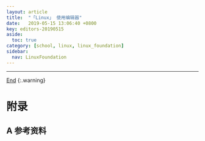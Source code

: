 ```yaml
---
layout: article
title:  "「Linux」 使用编辑器"
date:   2019-05-15 13:06:40 +0800
key: editors-20190515
aside:
  toc: true
category: [school, linux, linux_foundation]
sidebar:
  nav: LinuxFoundation
---
```

<span id="head"></span>

<!--more-->




-------------------  
[End](#head)
{:.warning}  


# 附录
## A 参考资料
